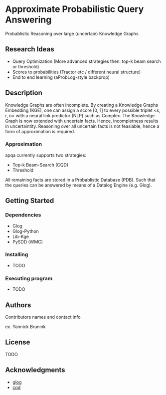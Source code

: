 # Approximate Probabilistic Query Answering
Probablistic Reasoning over large (uncertain) Knowledge Graphs


## Research Ideas

* Query Optimization (More advanced strategies then: top-k beam search or threshold)
* Scores to probabilities (Tractor etc / different neural structure)
* End to end learning (aProbLog-style backprop)


## Description

Knowledge Graphs are often incomplete. By creating a Knowledge Graphs Embedding (KGE), one can assign a score [0, 1] to every possible triplet <s, r, o> with a neural link predictor (NLP) such as Complex.
The Knowledge Graph is now extended with uncertain facts. Hence, incompletness results in uncertaintity. 
Reasoning over all uncertain facts is not feasiable, hence a form of approximation is required. 


### Approximation
apqa currently supports two strategies:
* Top-k Beam-Search (CQD)
* Threshold

All remaining facts are stored in a Probablistic Database (PDB). Such that the queries can be answered by means of a Datalog Engine (e.g. Glog).

## Getting Started

### Dependencies

* Glog
* Glog-Python
* Lib-Kge
* PySDD (WMC)

### Installing

* TODO

### Executing program

* TODO


## Authors

Contributors names and contact info

ex. Yannick Brunink


## License

TODO

## Acknowledgments


* [glog](https://github.com/karmaresearch/glog)
* [cqd](https://github.com/uclnlp/cqd)
